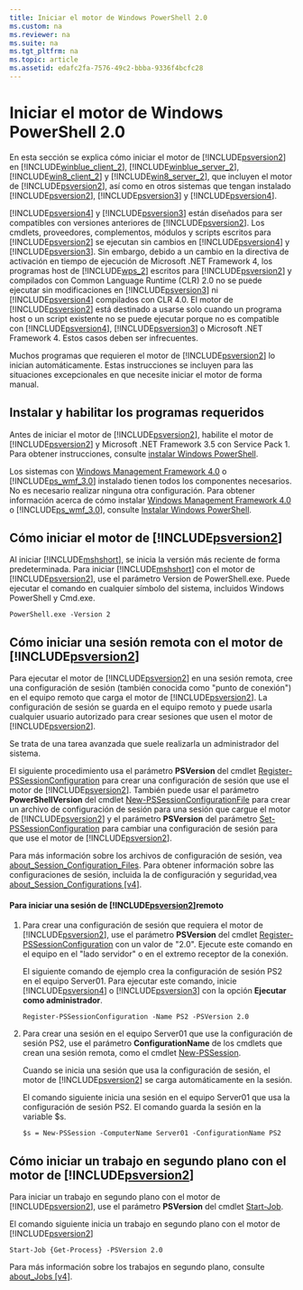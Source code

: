 ```yaml
---
title: Iniciar el motor de Windows PowerShell 2.0
ms.custom: na
ms.reviewer: na
ms.suite: na
ms.tgt_pltfrm: na
ms.topic: article
ms.assetid: edafc2fa-7576-49c2-bbba-9336f4bcfc28
---
```

# Iniciar el motor de Windows PowerShell 2.0
En esta sección se explica cómo iniciar el motor de [!INCLUDE[psversion2](../Token/psversion2_md.md)] en [!INCLUDE[winblue_client_2](../Token/winblue_client_2_md.md)], [!INCLUDE[winblue_server_2](../Token/winblue_server_2_md.md)], [!INCLUDE[win8_client_2](../Token/win8_client_2_md.md)] y [!INCLUDE[win8_server_2](../Token/win8_server_2_md.md)], que incluyen el motor de [!INCLUDE[psversion2](../Token/psversion2_md.md)], así como en otros sistemas que tengan instalado [!INCLUDE[psversion2](../Token/psversion2_md.md)], [!INCLUDE[psversion3](../Token/psversion3_md.md)] y [!INCLUDE[psversion4](../Token/psversion4_md.md)].

[!INCLUDE[psversion4](../Token/psversion4_md.md)] y [!INCLUDE[psversion3](../Token/psversion3_md.md)] están diseñados para ser compatibles con versiones anteriores de [!INCLUDE[psversion2](../Token/psversion2_md.md)]. Los cmdlets, proveedores, complementos, módulos y scripts escritos para [!INCLUDE[psversion2](../Token/psversion2_md.md)] se ejecutan sin cambios en [!INCLUDE[psversion4](../Token/psversion4_md.md)] y [!INCLUDE[psversion3](../Token/psversion3_md.md)]. Sin embargo, debido a un cambio en la directiva de activación en tiempo de ejecución de Microsoft .NET Framework 4, los programas host de [!INCLUDE[wps_2](../Token/wps_2_md.md)] escritos para [!INCLUDE[psversion2](../Token/psversion2_md.md)] y compilados con Common Language Runtime (CLR) 2.0 no se puede ejecutar sin modificaciones en [!INCLUDE[psversion3](../Token/psversion3_md.md)] ni [!INCLUDE[psversion4](../Token/psversion4_md.md)] compilados con CLR 4.0. El motor de [!INCLUDE[psversion2](../Token/psversion2_md.md)] está destinado a usarse solo cuando un programa host o un script existente no se puede ejecutar porque no es compatible con [!INCLUDE[psversion4](../Token/psversion4_md.md)], [!INCLUDE[psversion3](../Token/psversion3_md.md)] o Microsoft .NET Framework 4. Estos casos deben ser infrecuentes.

Muchos programas que requieren el motor de [!INCLUDE[psversion2](../Token/psversion2_md.md)] lo inician automáticamente. Estas instrucciones se incluyen para las situaciones excepcionales en que necesite iniciar el motor de forma manual.

## Instalar y habilitar los programas requeridos
Antes de iniciar el motor de [!INCLUDE[psversion2](../Token/psversion2_md.md)], habilite el motor de [!INCLUDE[psversion2](../Token/psversion2_md.md)] y Microsoft .NET Framework 3.5 con Service Pack 1. Para obtener instrucciones, consulte [instalar Windows PowerShell](../Topic/Installing-Windows-PowerShell.md).

Los sistemas con [Windows Management Framework 4.0](http://go.microsoft.com/fwlink/?LinkID=293881) o [!INCLUDE[ps_wmf_3.0](../Token/ps_wmf_3.0_md.md)] instalado tienen todos los componentes necesarios. No es necesario realizar ninguna otra configuración. Para obtener información acerca de cómo instalar [Windows Management Framework 4.0](http://go.microsoft.com/fwlink/?LinkID=293881) o [!INCLUDE[ps_wmf_3.0](../Token/ps_wmf_3.0_md.md)], consulte [Instalar Windows PowerShell](../Topic/Installing-Windows-PowerShell.md).

## Cómo iniciar el motor de [!INCLUDE[psversion2](../Token/psversion2_md.md)]
Al iniciar [!INCLUDE[mshshort](../Token/mshshort_md.md)], se inicia la versión más reciente de forma predeterminada. Para iniciar [!INCLUDE[mshshort](../Token/mshshort_md.md)] con el motor de [!INCLUDE[psversion2](../Token/psversion2_md.md)], use el parámetro Version de PowerShell.exe. Puede ejecutar el comando en cualquier símbolo del sistema, incluidos Windows PowerShell y Cmd.exe.

```
PowerShell.exe -Version 2
```

## Cómo iniciar una sesión remota con el motor de [!INCLUDE[psversion2](../Token/psversion2_md.md)]
Para ejecutar el motor de [!INCLUDE[psversion2](../Token/psversion2_md.md)] en una sesión remota, cree una configuración de sesión (también conocida como "punto de conexión") en el equipo remoto que carga el motor de [!INCLUDE[psversion2](../Token/psversion2_md.md)]. La configuración de sesión se guarda en el equipo remoto y puede usarla cualquier usuario autorizado para crear sesiones que usen el motor de [!INCLUDE[psversion2](../Token/psversion2_md.md)].

Se trata de una tarea avanzada que suele realizarla un administrador del sistema.

El siguiente procedimiento usa el parámetro **PSVersion** del cmdlet [Register-PSSessionConfiguration](assetId:///e9152ae2-bd6d-4056-9bc7-dc1893aa29ea) para crear una configuración de sesión que use el motor de [!INCLUDE[psversion2](../Token/psversion2_md.md)]. También puede usar el parámetro **PowerShellVersion** del cmdlet [New-PSSessionConfigurationFile](assetId:///5f3e3633-6e90-479c-aea9-ba45a1954866) para crear un archivo de configuración de sesión para una sesión que cargue el motor de [!INCLUDE[psversion2](../Token/psversion2_md.md)] y el parámetro **PSVersion** del parámetro [Set-PSSessionConfiguration](assetId:///b21fbad3-1759-4260-b206-dcb8431cd6ea) para cambiar una configuración de sesión para que use el motor de [!INCLUDE[psversion2](../Token/psversion2_md.md)].

Para más información sobre los archivos de configuración de sesión, vea [about_Session_Configuration_Files](assetId:///c7217447-1ebf-477b-a8ef-4dbe9a1473b8). Para obtener información sobre las configuraciones de sesión, incluida la de configuración y seguridad,vea [about_Session_Configurations [v4]](assetId:///a2fbe12a-350c-4d04-be50-24102824e3ab).

#### Para iniciar una sesión de [!INCLUDE[psversion2](../Token/psversion2_md.md)]remoto

1.  Para crear una configuración de sesión que requiera el motor de [!INCLUDE[psversion2](../Token/psversion2_md.md)], use el parámetro **PSVersion** del cmdlet [Register-PSSessionConfiguration](assetId:///e9152ae2-bd6d-4056-9bc7-dc1893aa29ea) con un valor de "2.0". Ejecute este comando en el equipo en el "lado servidor" o en el extremo receptor de la conexión.

    El siguiente comando de ejemplo crea la configuración de sesión PS2 en el equipo Server01. Para ejecutar este comando, inicie [!INCLUDE[psversion4](../Token/psversion4_md.md)] o [!INCLUDE[psversion3](../Token/psversion3_md.md)] con la opción **Ejecutar como administrador**.

    ```
    Register-PSSessionConfiguration -Name PS2 -PSVersion 2.0
    ```

2.  Para crear una sesión en el equipo Server01 que use la configuración de sesión PS2, use el parámetro **ConfigurationName** de los cmdlets que crean una sesión remota, como el cmdlet [New-PSSession](assetId:///76f6628c-054c-4eda-ba7a-a6f28daaa26f).

    Cuando se inicia una sesión que usa la configuración de sesión, el motor de [!INCLUDE[psversion2](../Token/psversion2_md.md)] se carga automáticamente en la sesión.

    El comando siguiente inicia una sesión en el equipo Server01 que usa la configuración de sesión PS2. El comando guarda la sesión en la variable $s.

    ```
    $s = New-PSSession -ComputerName Server01 -ConfigurationName PS2
    ```

## Cómo iniciar un trabajo en segundo plano con el motor de [!INCLUDE[psversion2](../Token/psversion2_md.md)]
Para iniciar un trabajo en segundo plano con el motor de [!INCLUDE[psversion2](../Token/psversion2_md.md)], use el parámetro **PSVersion** del cmdlet [Start-Job](assetId:///2bc04935-0deb-4ec0-b856-d7290cca6442).

El comando siguiente inicia un trabajo en segundo plano con el motor de [!INCLUDE[psversion2](../Token/psversion2_md.md)]

```
Start-Job {Get-Process} -PSVersion 2.0
```

Para más información sobre los trabajos en segundo plano, consulte [about_Jobs [v4]](assetId:///7362512a-8a4e-4575-b2ea-a740e5c4f002).



<!--HONumber=Apr16_HO1-->


